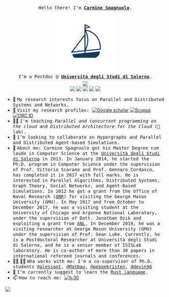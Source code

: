 <p align="center">
    <br>
    <samp>
        Hello there! I'm <b><a href="https://spagnuolocarmine.github.io/">Carmine Spagnuolo</a></b>.
        <br> <img align="middle" width="200px" src="https://raw.githubusercontent.com/spagnuolocarmine/spagnuolocarmine/main/sail.gif" />
        <br> I’m a Postdoc  @ <b><a href="https://www.unisa.it/"> Università degli Studi di Salerno</a></b>.
        <br>
    </samp>
    <img align="middle"
        src="https://github-readme-stats.vercel.app/api?username=spagnuolocarmine&show_icons=true&hide_title=true" />
     <br>
     <a href="mailto:cspagnuolo@unisa.it" title="mail me"><img style="height:20px" src="https://img.shields.io/badge/gmail-%23D14836.svg?&style=for-the-badge&logo=gmail&logoColor=white"></a> 
<a  href="https://www.linkedin.com/in/carmine-spagnuolo-62785b75/" title="linkedin"><img style="height:20px" src="https://img.shields.io/badge/linkedin-%230077B5.svg?&style=for-the-badge&logo=linkedin&logoColor=white"></a> 
<a  href="https://www.instagram.com/spagnuolocarmine/" title="instagram"><img style="height:20px" src="https://img.shields.io/badge/instagram-%23E4405F.svg?&style=for-the-badge&logo=instagram&logoColor=white"></a> 
<a  href="https://discord.gg/BTt5fUp" title="instagram"><img style="height:20px" src="https://img.shields.io/badge/discord-%237289DA.svg?&style=for-the-badge&logo=discord&logoColor=white"></a> 
<a  href="feed.xml" title="feed"><img style="height:20px" src="https://img.shields.io/badge/rss-%23FFA500.svg?&style=for-the-badge&logo=rss&logoColor=white "></a> 

</p>


 
- 🔭 <samp> My research interests focus on Parallel and Distributed Systems and Networks.</samp> 
- :page_facing_up:  <samp> Visit my research profiles: </samp> <a  href="https://scholar.google.com/citations?user=Urf6lNEAAAAJ&hl"><img alt="Google scholar" src="https://img.shields.io/badge/Google%20Scholar-profile-blue.svg"></a>
<a href="https://www.scopus.com/authid/detail.uri?authorId=55757507300"><img alt="Scopus" src="https://img.shields.io/badge/Scopus-profile-orange.svg"></a>
<a href="https://orcid.org/0000-0002-8267-9808"><img alt="ORC ID" src="https://img.shields.io/badge/ORC-ID-green.svg"></a>
- :teacher: <samp> I'm teaching _Parallel and concurrent programming on the cloud_ and _Distributed Architecture for the Cloud_ (:test_tube: lab).</samp> 
- 👯 <samp> I’m looking to collaborate on Hypergraphs and Parallel and Distributed Agent-based Simulations.</samp> 
- 💁 <samp> About me: Carmine Spagnuolo got his Master Degree cum laude in Computer Science at the  [Università degli Studi di Salerno](http://web.archive.org/web/20180425060726/http://web.unisa.it/home) in 2013. In January 2014, he started the Ph.D. program in Computer Science under the supervision of Prof. Vittorio Scarano and Prof. Gennaro Cordasco, has completed it in 2017 with full marks. He is interested in Parallel Algorithms, Distributed Systems, Graph Theory, Social Networks, and Agent-Based Simulations. In 2012 he got a grant from the Office of Naval Research ([ONR](http://web.archive.org/web/20180425060726/http://www.onr.navy.mil/))  for visiting the George Mason University (GMU).  In May 2017 and from October to December 2017, he was a visiting student at the University of Chicago and Argonne National Laboratory, under the supervision of Dott. Jonathan Ozik and exploiting a grant from [ANL](http://web.archive.org/web/20180425060726/https://www.anl.gov/). In December 2019, he was a visiting researcher at George Mason University (GMU) under the supervision of Prof. Sean Luke. Currently, he is a Postdoctoral Researcher at Università degli Studi di Salerno, and he is a senior member of ISISLab laboratory. He is co-author of more than 30 papers in international refereed journals and conferences. </samp>
- :woman_student: :man_student: <samp>Who works with me: I'm a co-supervisor of Ph.D. students [@alessant](https://github.com/alessant), [@MatDau](https://github.com/MatDau), [@peppekristen](https://github.com/peppekristen), [ddevin96](https://github.com/ddevin96)</samp> 
- 🌱 <samp> I’m currently suggest to learn the [Rust language](https://www.rust-lang.org/).</samp> 
- 📫 <samp> How to reach me: </samp> [![h:30](https://img.shields.io/badge/📧-cspagnuolo%40unisa.it-green)](mailto:cspagnuolo@unisa.it)

<p align="left">
    <img 
        src="https://github-readme-stats.vercel.app/api/top-langs/?username=spagnuolocarmine&langs_count=100&layout=compact" />
</p>



